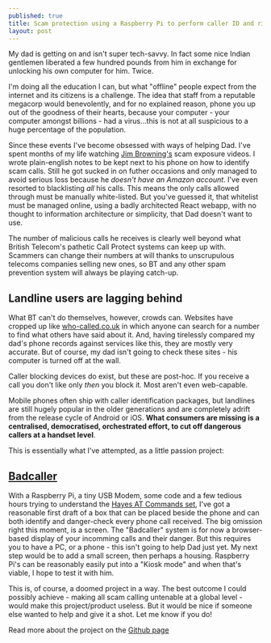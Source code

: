 ```yaml
---
published: true
title: Scam protection using a Raspberry Pi to perform caller ID and risk-assess incoming calls
layout: post
---
```


My dad is getting on and isn't super tech-savvy. In fact some nice Indian gentlemen liberated a few hundred pounds from him in exchange for unlocking his own computer for him. Twice.

I'm doing all the education I can, but what "offline" people expect from the internet and its citizens is a challenge. The idea that staff from a reputable megacorp would benevolently, and for no explained reason, phone you up out of the goodness of their hearts, because your computer - your computer amongst billions - had a virus...this is not at all suspicious to a huge percentage of the population.

Since these events I've become obsessed with ways of helping Dad. I've spent months of my life watching [Jim Browning's](https://www.youtube.com/channel/UCBNG0osIBAprVcZZ3ic84vw) scam exposure videos. I wrote plain-english notes to be kept next to his phone on how to identify scam calls. Still he got sucked in on futher occasions and only managed to avoid serious loss because he _doesn't have an Amazon account_. I've even resorted to blacklisting _all_ his calls. This means the only calls allowed through must be manually white-listed. But you've guessed it, that whitelist must be managed online, using a badly architected React webapp, with no thought to information architecture or simplicity, that Dad doesn't want to use.

The number of malicious calls he receives is clearly well beyond what British Telecom's pathetic Call Protect systems can keep up with. Scammers can change their numbers at will thanks to unscrupulous telecoms companies selling new ones, so BT and any other spam prevention system will always be playing catch-up.

## Landline users are lagging behind

What BT can't do themselves, however, crowds can. Websites have cropped up like [who-called.co.uk](who-called.co.uk) in which anyone can search for a number to find what others have said about it. And, having tirelessly compared my dad's phone records against services like this, they are mostly very accurate. But of course, my dad isn't going to check these sites - his computer is turned off at the wall.

Caller blocking devices do exist, but these are post-hoc. If you receive a call you don't like only _then_ you block it. Most aren't even web-capable.

Mobile phones often ship with caller identification packages, but landlines are still hugely popular in the older generations and are completely adrift from the release cycle of Android or iOS. **What consumers are missing is a centralised, democratised, orchestrated effort, to cut off dangerous callers at a handset level**.

This is essentially what I've attempted, as a little passion project:

## [Badcaller](https://github.com/davecranwell/badcaller)

With a Raspberry Pi, a tiny USB Modem, some code and a few tedious hours trying to understand the [Hayes AT Commands set](https://en.wikipedia.org/wiki/Hayes_command_set), I've got a reasonable first draft of a box that can be placed beside the phone and can both identify and danger-check every phone call received. The big omission right this moment, is a screen. The "Badcaller" system is for now a browser-based display of your incomming calls and their danger. But this requires you to have a PC, or a phone - this isn't going to help Dad just yet. My next step would be to add a small screen, then perhaps a housing. Raspberry Pi's can be reasonably easily put into a "Kiosk mode" and when that's viable, I hope to test it with him.

This is, of course, a doomed project in a way. The best outcome I could possibly achieve - making all scam calling untenable at a global level - would make this project/product useless. But it would be nice if someone else wanted to help and give it a shot. Let me know if you do!

Read more about the project on the [Github page](https://github.com/davecranwell/badcaller)










